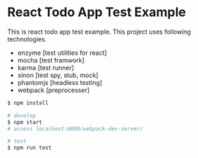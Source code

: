 # React Todo App Test Example

This is react todo app test example.
This project uses following technologies.

- enzyme [test utilities for react]
- mocha [test framwork]
- karma [test runner]
- sinon [test spy, stub, mock]
- phantomjs [headless testing]
- webpack [preprocesser]

```sh
$ npm install

# develop
$ npm start
# access localhost:8080/webpack-dev-server/

# test
$ npm run test
```